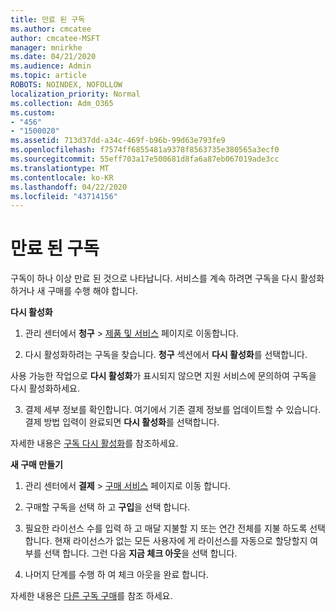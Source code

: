 ```yaml
---
title: 만료 된 구독
ms.author: cmcatee
author: cmcatee-MSFT
manager: mnirkhe
ms.date: 04/21/2020
ms.audience: Admin
ms.topic: article
ROBOTS: NOINDEX, NOFOLLOW
localization_priority: Normal
ms.collection: Adm_O365
ms.custom:
- "456"
- "1500020"
ms.assetid: 713d37dd-a34c-469f-b96b-99d63e793fe9
ms.openlocfilehash: f7574ff6855481a9378f8563735e380565a3ecf0
ms.sourcegitcommit: 55eff703a17e500681d8fa6a87eb067019ade3cc
ms.translationtype: MT
ms.contentlocale: ko-KR
ms.lasthandoff: 04/22/2020
ms.locfileid: "43714156"
---
```

# <a name="expired-subscription"></a>만료 된 구독

구독이 하나 이상 만료 된 것으로 나타납니다. 서비스를 계속 하려면 구독을 다시 활성화 하거나 새 구매를 수행 해야 합니다.
  
**다시 활성화**
  
1. 관리 센터에서 **청구** \> [제품 및 서비스](https://go.microsoft.com/fwlink/p/?linkid=842054) 페이지로 이동합니다.

2. 다시 활성화하려는 구독을 찾습니다. **청구** 섹션에서 **다시 활성화**를 선택합니다.

사용 가능한 작업으로 **다시 활성화**가 표시되지 않으면 지원 서비스에 문의하여 구독을 다시 활성화하세요.

3. 결제 세부 정보를 확인합니다. 여기에서 기존 결제 정보를 업데이트할 수 있습니다. 결제 방법 입력이 완료되면 **다시 활성화**를 선택합니다.

자세한 내용은 [구독 다시 활성화](https://docs.microsoft.com/office365/admin/subscriptions-and-billing/reactivate-your-subscription)를 참조하세요.

**새 구매 만들기**
  
1. 관리 센터에서 **결제** \> [구매 서비스](https://go.microsoft.com/fwlink/p/?linkid=868433) 페이지로 이동 합니다.

2. 구매할 구독을 선택 하 고 **구입**을 선택 합니다.

3. 필요한 라이선스 수를 입력 하 고 매달 지불할 지 또는 연간 전체를 지불 하도록 선택 합니다. 현재 라이선스가 없는 모든 사용자에 게 라이선스를 자동으로 할당할지 여부를 선택 합니다. 그런 다음 **지금 체크 아웃**을 선택 합니다.

4. 나머지 단계를 수행 하 여 체크 아웃을 완료 합니다.

자세한 내용은 [다른 구독 구매](https://docs.microsoft.com/office365/admin/subscriptions-and-billing/buy-another-subscription)를 참조 하세요.